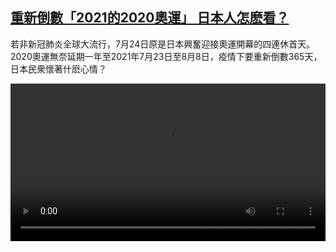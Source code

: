 <!--1595663643000-->
[重新倒數「2021的2020奧運」   日本人怎麽看？](https://www.dw.com/zh/%E9%87%8D%E6%96%B0%E5%80%92%E6%95%B8%E3%80%8C2021%E7%9A%842020%E5%A5%A7%E9%81%8B%E3%80%8D%20%20%20%E6%97%A5%E6%9C%AC%E4%BA%BA%E6%80%8E%E9%BA%BD%E7%9C%8B%EF%BC%9F/a-54305842)
------

<p>若非新冠肺炎全球大流行，7月24日原是日本興奮迎接奧運開幕的四連休首天。2020奧運無奈延期一年至2021年7月23日至8月8日，疫情下要重新倒數365天，日本民衆懷著什麽心情？</small></p><video src="https://tvdownloaddw-a.akamaihd.net/dwtv_video/flv/vdt_zh/2020/bchi200724_001_tokyo_01i_sd_sor.mp4" controls style="width:100%"></video>
